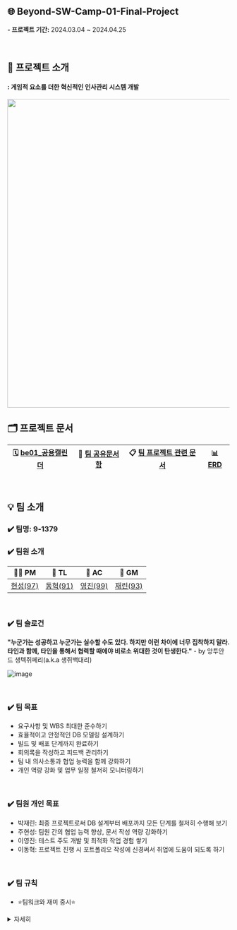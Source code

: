 ## 🌐 Beyond-SW-Camp-01-Final-Project 
**- 프로젝트 기간:** 2024.03.04 ~ 2024.04.25

<br/>

## 📝 프로젝트 소개
#### : 게임적 요소를 더한 혁신적인 인사관리 시스템 개발
<img src="https://github.com/9-13579/T3-R0-Document/assets/148875683/e10f85ce-6f95-436f-bf73-3cc874960234" width="700px">

<br/>

## 🗂️ 프로젝트 문서
| 🗓️ [be01_공용캘린더](https://calendar.google.com/calendar/u/0/r/month/2024/3/1) | 📁 [팀 공유문서함](https://drive.google.com/drive/folders/1pZRy6QoP-1p09s9OMQlhJKsUvO0v29aa) | 📋 [팀 프로젝트 관련 문서](https://github.com/9-13579/T3-R0-Document/wiki) | 📊 [ERD](https://www.erdcloud.com/d/cm2i2kDgZKmat6fNj) |
| ---- | ---- | ---- | ---- |

<br/>

## 💡 팀 소개
### ✔️ 팀명: 9-1379
  
### ✔️ 팀원 소개
| 🐻‍❄️ PM |  🐻 TL | 🐰 AC | 🐼 GM |
| ---- | ---- | ---- | ---- |
| [현성(97)](https://github.com/hyunsungJoo) | [동혁(91)](https://github.com/ldh0308) | [영진(99)](https://github.com/yjinlee99) | [재린(93)](https://github.com/Jaelinny) |

<br/>

### ✔️ 팀 슬로건
**"누군가는 성공하고 누군가는 실수할 수도 있다. 하지만 이런 차이에 너무 집착하지 말라. 타인과 함께, 타인을 통해서 협력할 때에야 비로소 위대한 것이 탄생한다."** - by 앙투안 드 생텍쥐페리(a.k.a 생쥐백대리)

![image](https://github.com/9-1379/T3-R0-Document/assets/148875683/227053df-51e9-4997-96f4-5fee781ed265)


<br/>

### ✔️ 팀 목표
- 요구사항 및 WBS 최대한 준수하기
- 효율적이고 안정적인 DB 모델링 설계하기
- 빌드 및 배포 단계까지 완료하기
- 회의록을 작성하고 피드백 관리하기
- 팀 내 의사소통과 협업 능력을 함께 강화하기
- 개인 역량 강화 및 업무 일정 철저히 모니터링하기
<br/>

### ✔️ 팀원 개인 목표
- 박재린: 최종 프로젝트로써 DB 설계부터 배포까지 모든 단계를 철저히 수행해 보기
- 주현성: 팀원 간의 협업 능력 향상, 문서 작성 역량 강화하기
- 이영진: 테스트 주도 개발 및 최적화 작업 경험 쌓기
- 이동혁: 프로젝트 진행 시 포트폴리오 작성에 신경써서 취업에 도움이 되도록 하기  
<br/>


### ✔️ 팀 규칙
- ⭐팀워크와 재미 중시⭐ <br/>
<details>
  <summary>자세히</summary>

- 매일 오전9:30 / 오후5:00 팀 회의 <br/>
    - 오전(어제 진행 된 내용 및 오늘 할 일 공유) <br/>
    - 오후(오늘 진행 된 내용 및 팀 공유사항 논의) <br/>
- Tea Time : 14:00 ~ 14:30 <br/>
- 결석 및 지각시 일정 미리 공유하기 <br/>
- 어떤 의견이든 반대없이 환영해주기 <br/>
- 의견 충돌시 다수결로 해결하기 <br/>
- 모든 부분에서 고집 없이 개방적인 태도로 수용하기 <br/>
- PM/TL/AC/GM 결정에 협조할 것 <br/>
    - 이의 있을 경우 팀 내 회의로 결정하기 <br/>
- 힘든 부분은 공유해서 같이 해결하기 <br/>
- 프로젝트 기간에는 프로젝트에 집중하기 <br/>
- 중요한 사항은 팀원 모두에게 공유하기 <br/>
- 질문을 이슈로 기록하여 투명성 확보하기 <br/>
- 서로 서로 배려하기 <br/>
</details>

